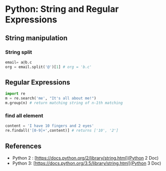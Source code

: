 # Python: String and Regular Expressions

## String manipulation
### String split
```python
email= a@b.c
org = email.split('@')[1] # org = 'b.c'
```

## Regular Expressions
```python
import re
m = re.search('me', "It's all about me!")
m.group(n) # return matching string of n-1th matching


```

### find all element
```python
content = 'I have 10 fingers and 2 eyes'
re.findall('[0-9]+',content)] # returns ['10', '2']
```

## References
*   Python 2 : [https://docs.python.org/2/library/string.html](Python 2 Doc)
*   Python 3: [https://docs.python.org/3.5/library/string.html](Python 3 Doc)
